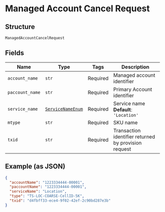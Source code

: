 
# Managed Account Cancel Request

## Structure

`ManagedAccountCancelRequest`

## Fields

| Name | Type | Tags | Description |
|  --- | --- | --- | --- |
| `account_name` | `str` | Required | Managed account identifier |
| `paccount_name` | `str` | Required | Primary Account identifier |
| `service_name` | [`ServiceNameEnum`](../../doc/models/service-name-enum.md) | Required | Service name<br>**Default**: `'Location'` |
| `mtype` | `str` | Required | SKU name |
| `txid` | `str` | Required | Transaction identifier returned by provision request |

## Example (as JSON)

```json
{
  "accountName": "1223334444-00001",
  "paccountName": "1223334444-00001",
  "serviceName": "Location",
  "type": "TS-LOC-COARSE-CellID-5K",
  "txid": "d4fbff33-ece4-9f02-42ef-2c90bd287e3b"
}
```

